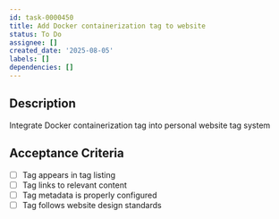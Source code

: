 ```yaml
---
id: task-0000450
title: Add Docker containerization tag to website
status: To Do
assignee: []
created_date: '2025-08-05'
labels: []
dependencies: []
---
```


## Description

Integrate Docker containerization tag into personal website tag system

## Acceptance Criteria

- [ ] Tag appears in tag listing
- [ ] Tag links to relevant content
- [ ] Tag metadata is properly configured
- [ ] Tag follows website design standards
